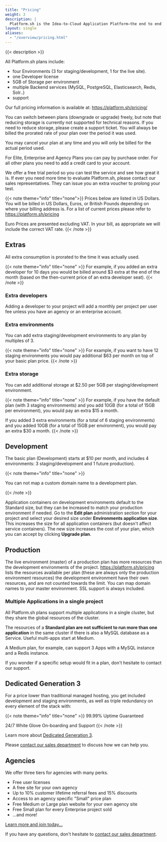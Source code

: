 ```yaml
---
title: "Pricing"
weight: 3
description: |
  Platform.sh is the Idea-to-Cloud Application Platform—the end to end solution to develop and deploy web apps and sites. We offer a free trial period so you can test the service and see how great it is.
layout: single
aliases:
  - "/overview/pricing.html"
---
```


{{< description >}}

All Platform.sh plans include:

* four Environments (3 for staging/development, 1 for the live site).
* one Developer license
* 5GB of Storage per environment
* multiple Backend services (MySQL, PostgreSQL, Elasticsearch, Redis, Solr..)
* support

Our full pricing information is available at: https://platform.sh/pricing/

You can switch between plans (downgrade or upgrade) freely, but note that reducing storage is currently not supported for technical reasons. If you need to reduce storage, please create a support ticket. You will always be billed the prorated rate of your plan over the period it was used.

You may cancel your plan at any time and you will only be billed for the actual period used.

For Elite, Enterprise and Agency Plans you can pay by purchase order. For all other plans you need to add a credit card to your account.

We offer a free trial period so you can test the service and see how great it is. If ever you need more time to evaluate Platform.sh, please contact our sales representatives. They can issue you an extra voucher to prolong your test.

{{< note theme="info" title="none">}}
Prices below are listed in US Dollars.  You will be billed in US Dollars, Euros, or British Pounds depending on where your billing address is. For a list of current prices please refer to https://platform.sh/pricing

Euro Prices are presented excluding VAT.  In your bill, as appropriate we will include the correct VAT rate.
{{< /note >}}

## Extras

All extra consumption is prorated to the time it was actually used.

{{< note theme="info" title="none" >}}
For example, if you added an extra developer for 10 days you would be billed around $3 extra at the end of the month (based on the then-current price of an extra developer seat).
{{< /note >}}

### Extra developers

Adding a developer to your project will add a monthly per project per user fee unless you have an agency or an enterprise account.

### Extra environments

You can add extra staging/development environments to any plan by multiples of 3.

{{< note theme="info" title="none" >}}
For example, if you want to have 12 staging environments you would pay additional $63 per month on top of your basic plan price.
{{< /note >}}

### Extra storage

You can add additional storage at $2.50 per 5GB  per staging/development environment.

{{< note theme="info" title="none" >}}
For example, if you have the default plan (with 3 staging environments) and you add 10GB (for a total of 15GB per environment), you would pay an extra $15 a month.

If you added 3 extra environments (for a total of 6 staging environments) and you added 10GB (for a total of 15GB per environment), you would pay an extra $30 a month.
{{< /note >}}

## Development

The basic plan (Development) starts at $10 per month, and includes 4 environments:
3 staging/development and 1 future production).

{{< note theme="info" title="none" >}}

You can not map a custom domain name to a development plan.

{{< /note >}}

Application containers on development environments default to the Standard size,
but they can be increased to match your production environment if needed.
Go to the **Edit plan** administration section for your project
and select your desired size under **Environments application size**.
This increases the size for all application containers (but doesn't affect service containers).
The new size increases the cost of your plan,
which you can accept by clicking **Upgrade plan**.

## Production

The live environment (master) of a production plan has more resources than the development environments of the project. https://platform.sh/pricing lists the resources available per plan (these are always only the production environment resources) the development environment have their own resources, and are not counted towards the limit.
You can map domain names to your master environment. SSL support is always included.


### Multiple Applications in a single project

All Platform.sh plans support multiple applications in a single cluster, but they share the global resources of the cluster.

The resources of a **Standard plan are not sufficient to run more than one application** in the same cluster if there is also a MySQL database as a Service. Useful multi-apps start at Medium.

A Medium plan, for example, can support 3 Apps with a MySQL instance and a Redis instance.

If you wonder if a specific setup would fit in a plan, don't hesitate to contact our support.

## Dedicated Generation 3

For a price lower than traditional managed hosting, you get included development and staging environments, as well as triple redundancy on every element of the stack with:

{{< note theme="info" title="none" >}}
99.99% Uptime Guaranteed

24/7 White Glove On-boarding and Support
{{< /note >}}

Learn more about [Dedicated Generation 3](/dedicated-gen-3/overview).

Please [contact our sales department](https://platform.sh/contact/) to discuss how we can help you.

## Agencies

We offer three tiers for agencies with many perks.

* Free user licenses
* A free site for your own agency
* Up to 10% customer lifetime referral fees and 15% discounts
* Access to an agency speciﬁc "Small" price plan
* Free Medium or Large plan website for your own agency site
* Free Small plan for every Enterprise project sold
* &hellip;and more!

[Learn more and join today...](https://platform.sh/solutions/agency)

If you have any questions, don't hesitate to [contact our sales department](https://platform.sh/contact/).

